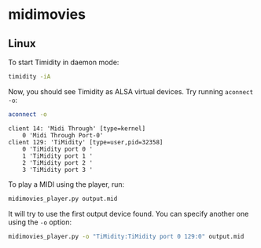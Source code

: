 # midimovies

## Linux

To start Timidity in daemon mode:

```bash
timidity -iA
```

Now, you should see Timidity as ALSA virtual devices. Try running `aconnect
-o`:

```bash
aconnect -o
```

```
client 14: 'Midi Through' [type=kernel]
    0 'Midi Through Port-0'
client 129: 'TiMidity' [type=user,pid=32358]
    0 'TiMidity port 0 '
    1 'TiMidity port 1 '
    2 'TiMidity port 2 '
    3 'TiMidity port 3 '
```

To play a MIDI using the player, run:

```bash
midimovies_player.py output.mid
```

It will try to use the first output device found. You can specify another one using the `-o` option:

```bash
midimovies_player.py -o "TiMidity:TiMidity port 0 129:0" output.mid
```
